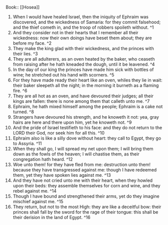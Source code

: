  Book:: [[Hosea]]
 1. When I would have healed Israel, then the iniquity of Ephraim was discovered, and the wickedness of Samaria: for they commit falsehood; and the thief cometh in, and the troop of robbers spoileth without. ^1
 2. And they consider not in their hearts that I remember all their wickedness: now their own doings have beset them about; they are before my face. ^2
 3. They make the king glad with their wickedness, and the princes with their lies. ^3
 4. They are all adulterers, as an oven heated by the baker, who ceaseth from raising after he hath kneaded the dough, until it be leavened. ^4
 5. In the day of our king the princes have made him sick with bottles of wine; he stretched out his hand with scorners. ^5
 6. For they have made ready their heart like an oven, whiles they lie in wait: their baker sleepeth all the night; in the morning it burneth as a flaming fire. ^6
 7. They are all hot as an oven, and have devoured their judges; all their kings are fallen: there is none among them that calleth unto me. ^7
 8. Ephraim, he hath mixed himself among the people; Ephraim is a cake not turned. ^8
 9. Strangers have devoured his strength, and he knoweth it not: yea, gray hairs are here and there upon him, yet he knoweth not. ^9
 10. And the pride of Israel testifieth to his face: and they do not return to the LORD their God, nor seek him for all this. ^10
 11. Ephraim also is like a silly dove without heart: they call to Egypt, they go to Assyria. ^11
 12. When they shall go, I will spread my net upon them; I will bring them down as the fowls of the heaven; I will chastise them, as their congregation hath heard. ^12
 13. Woe unto them! for they have fled from me: destruction unto them! because they have transgressed against me: though I have redeemed them, yet they have spoken lies against me. ^13
 14. And they have not cried unto me with their heart, when they howled upon their beds: they assemble themselves for corn and wine, and they rebel against me. ^14
 15. Though I have bound and strengthened their arms, yet do they imagine mischief against me. ^15
 16. They return, but not to the most High: they are like a deceitful bow: their princes shall fall by the sword for the rage of their tongue: this shall be their derision in the land of Egypt. ^16
